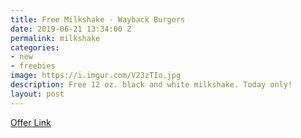 ```yaml
---
title: Free Milkshake - Wayback Burgers
date: 2019-06-21 13:34:00 Z
permalink: milkshake
categories:
- new
- freebies
image: https://i.imgur.com/V23zTIo.jpg
description: Free 12 oz. black and white milkshake. Today only!
layout: post
---
```


[Offer Link](https://waybackburgers.com/a/free-shake-day/)